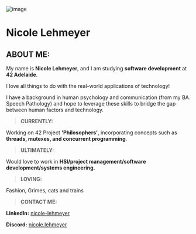 ![image](./gitbanner.gif "IMAGE")

# Nicole Lehmeyer

## **ABOUT ME:**

My name is **Nicole Lehmeyer**, and I am studying **software development** at **42 Adelaide**.

I love all things to do with the real-world applications of technology!

I have a background in human psychology and communication \(from my BA. Speech Pathology\) and hope to leverage these skills to bridge the gap between human factors and technology.
<br>
>**CURRENTLY:**

Working on 42 Project **'Philosophers'**, incorporating concepts such as **threads, mutexes, and concurrent programming**.


>**ULTIMATELY:**

Would love to work in **HSI/project management/software development/systems engineering.**


>**LOVING:**

Fashion, Grimes, cats and trains


>**CONTACT ME:**

**LinkedIn:** [nicole-lehmeyer](https://www.linkedin.com/in/nicole-lehmeyer/)

**Discord:**  [nicole.lehmeyer](https://discordapp.com/users/1107446949344448543/)
